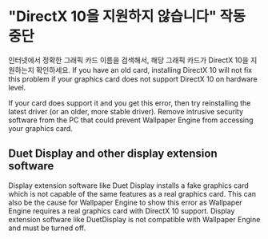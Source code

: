 # "DirectX 10을 지원하지 않습니다" 작동 중단
인터넷에서 정확한 그래픽 카드 이름을 검색해서, 해당 그래픽 카드가 DirectX 10을 지원하는지 확인하세요. If you have an old card, installing DirectX 10 will not fix this problem if your graphics card does not support DirectX 10 on hardware level.

If your card does support it and you get this error, then try reinstalling the latest driver (or an older, more stable driver). Remove intrusive security software from the PC that could prevent Wallpaper Engine from accessing your graphics card.

## Duet Display and other display extension software
Display extension software like Duet Display installs a fake graphics card which is not capable of the same features as a real graphics card. This can also be the cause for Wallpaper Engine to show this error as Wallpaper Engine requires a real graphics card with DirectX 10 support. Display extension software like DuetDisplay is not compatible with Wallpaper Engine and must be turned off.

